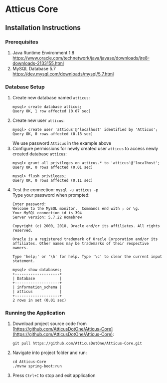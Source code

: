 # Atticus Core

## Installation Instructions

### Prerequisites
1. Java Runtime Environment 1.8  
  https://www.oracle.com/technetwork/java/javase/downloads/jre8-downloads-2133155.html
2. MySQL Database 5.7  
  https://dev.mysql.com/downloads/mysql/5.7.html

### Database Setup
1. Create new database named ```atticus```:  
    ```
    mysql> create database atticus;
    Query OK, 1 row affected (0.07 sec)
    ```
2. Create new user ```atticus```:  
    ```
    mysql> create user 'atticus'@'localhost' identified by 'Atticus';
    Query OK, 0 rows affected (0.18 sec)
    
    ```
    We use password ```Atticus``` in the example above
3. Configure permissions for newly created user ```atticus``` to access newly created database ```atticus```:  
    ```
    mysql> grant all privileges on atticus.* to 'atticus'@'localhost';
    Query OK, 0 rows affected (0.01 sec)
    
    mysql> flush privileges;
    Query OK, 0 rows affected (0.11 sec)
    ```
4. Test the connection: ```mysql -u atticus -p```  
  Type your password when prompted:  
    ```
    Enter password:
    Welcome to the MySQL monitor.  Commands end with ; or \g.
    Your MySQL connection id is 394
    Server version: 5.7.22 Homebrew
    
    Copyright (c) 2000, 2018, Oracle and/or its affiliates. All rights reserved.
    
    Oracle is a registered trademark of Oracle Corporation and/or its
    affiliates. Other names may be trademarks of their respective
    owners.
    
    Type 'help;' or '\h' for help. Type '\c' to clear the current input statement.
    
    mysql> show databases;
    +--------------------+
    | Database           |
    +--------------------+
    | information_schema |
    | atticus            |
    +--------------------+
    2 rows in set (0.01 sec)
    ```

### Running the Application
1. Download project source code from [https://github.com/AtticusDotOne/Atticus-Core](https://github.com/AtticusDotOne/Atticus-Core):  
    ```
    git pull https://github.com/AtticusDotOne/Atticus-Core.git
    ```
2. Navigate into project folder and run:  
    ```
    cd Atticus-Core
    ./mvnw spring-boot:run
    ```
3. Press ```Ctrl+C``` to stop and exit application
